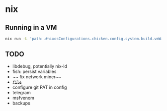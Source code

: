 # nix

## Running in a VM
```bash
nix run -L 'path:.#nixosConfigurations.chicken.config.system.build.vmWithDisko'
```

## TODO
- libdebug, potentially nix-ld
- fish: persist variables
- ~~ fix network miner~~
- ~~`file`~~
- configure git PAT in config
- telegram
- msfvenom
- backups
